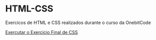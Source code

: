 # HTML-CSS
 Exercicos de HTML e CSS realizados durante o curso da OnebitCode

<a href = "https://VitorMelo0511/HTML-CSS/blob/main/CSS%20-%20Exercicio%20Final/index.html">Exercutar o Exercicio Final de CSS</a>